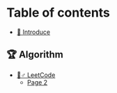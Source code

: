 # Table of contents

* [👋 Introduce](README.md)

## 🏆 Algorithm

* [🧗♂ LeetCode](algorithm/leetcode/README.md)
  * [Page 2](algorithm/leetcode/page-2.md)
